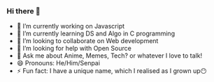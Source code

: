 ### Hi there 👋

<!--
**theleancoderr/theleancoderr** is a ✨ _special_ ✨ repository because its `README.md` (this file) appears on your GitHub profile.
-->

- 🔭 I’m currently working on Javascript
- 🌱 I’m currently learning DS and Algo in C programming
- 👯 I’m looking to collaborate on Web development
- 🤔 I’m looking for help with Open Source 
- 💬 Ask me about Anime, Memes, Tech? or whatever I love to talk!
- 😄 Pronouns: He/Him/Senpai
- ⚡ Fun fact: I have a unique name, which I realised as I grown up😶
